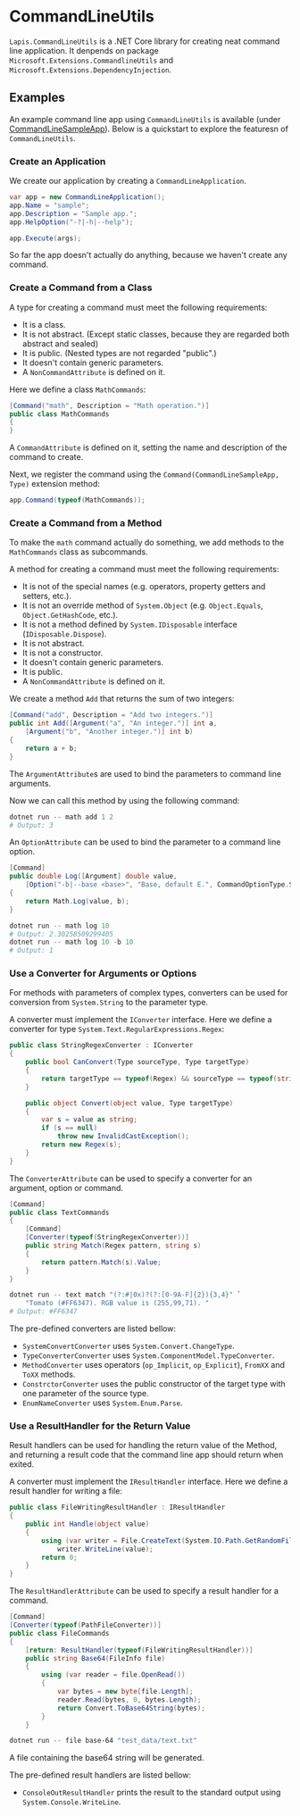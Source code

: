 # CommandLineUtils
`Lapis.CommandLineUtils` is a .NET Core library for creating neat command line application. It denpends on package `Microsoft.Extensions.CommandlineUtils` and `Microsoft.Extensions.DependencyInjection`.

## Examples
An example command line app using `CommandLineUtils` is available (under [CommandLineSampleApp](samples/CommandLineSampleApp)). Below is a quickstart to explore the featuresn of `CommandLineUtils`.

### Create an Application
We create our application by creating a `CommandLineApplication`.
```csharp
var app = new CommandLineApplication();
app.Name = "sample";
app.Description = "Sample app.";
app.HelpOption("-?|-h|--help");

app.Execute(args);
```
So far the app doesn't actually do anything, because we haven't create any command.

### Create a Command from a Class
A type for creating a command must meet the following requirements:
* It is a class.
* It is not abstract. (Except static classes, because they are regarded both abstract and sealed)
* It is public. (Nested types are not regarded "public".)
* It doesn't contain generic parameters.
* A `NonCommandAttribute` is defined on it.

Here we define a class `MathCommands`:
```csharp
[Command("math", Description = "Math operation.")]
public class MathCommands
{
}
```

A `CommandAttribute` is defined on it, setting the name and description of the command to create. 

Next, we register the command using the `Command(CommandLineSampleApp, Type)` extension method:
```csharp
app.Command(typeof(MathCommands));
```

### Create a Command from a Method

To make the `math` command actually do something, we add methods to the `MathCommands` class as subcommands.

A method for creating a command must meet the following requirements:
* It is not of the special names (e.g. operators, property getters and setters, etc.).
* It is not an override method of `System.Object` (e.g. `Object.Equals`, `Object.GetHashCode`, etc.).
* It is not a method defined by `System.IDisposable` interface (`IDisposable.Dispose`).
* It is not abstract.
* It is not a constructor.
* It doesn't contain generic parameters.
* It is public.
* A `NonCommandAttribute` is defined on it.

We create a method `Add` that returns the sum of two integers:
```csharp
[Command("add", Description = "Add two integers.")]
public int Add([Argument("a", "An integer.")] int a, 
    [Argument("b", "Another integer.")] int b)
{
    return a + b;
}
```

The `ArgumentAttribute`s are used to bind the parameters to command line arguments. 

Now we can call this method by using the following command:
```powershell
dotnet run -- math add 1 2
# Output: 3
```

An `OptionAttribute` can be used to bind the parameter to a command line option. 
```csharp
[Command]
public double Log([Argument] double value, 
    [Option("-b|--base <base>", "Base, default E.", CommandOptionType.SingleValue)] double b = Math.E)
{
    return Math.Log(value, b);
}
```
```powershell
dotnet run -- math log 10 
# Output: 2.30258509299405
dotnet run -- math log 10 -b 10
# Output: 1
```

### Use a Converter for Arguments or Options
For methods with parameters of complex types, converters can be used for conversion from `System.String` to the parameter type.

A converter must implement the `IConverter` interface. Here we define a converter for type `System.Text.RegularExpressions.Regex`:
```csharp
public class StringRegexConverter : IConverter
{
    public bool CanConvert(Type sourceType, Type targetType)
    {
        return targetType == typeof(Regex) && sourceType == typeof(string);
    }

    public object Convert(object value, Type targetType)
    {
        var s = value as string;
        if (s == null)
            throw new InvalidCastException();
        return new Regex(s);
    }
}
```

The `ConverterAttribute` can be used to specify a converter for an argument, option or command.
```csharp
[Command]
public class TextCommands
{
    [Command]
    [Converter(typeof(StringRegexConverter))]
    public string Match(Regex pattern, string s)
    {
        return pattern.Match(s).Value;
    }
}
```
```powershell
dotnet run -- text match "(?:#|0x)?(?:[0-9A-F]{2}){3,4}" `
    "Tomato (#FF6347). RGB value is (255,99,71). " 
# Output: #FF6347
```

The pre-defined converters are listed bellow:
* `SystemConvertConverter` uses `System.Convert.ChangeType`.
* `TypeConverterConverter` uses `System.ComponentModel.TypeConverter`.
* `MethodConverter` uses operators (`op_Implicit`, `op_Explicit`), `FromXX` and `ToXX` methods.
* `ConstrctorConverter` uses the public constructor of the target type with one parameter of the source type.
* `EnumNameConverter` uses `System.Enum.Parse`.

### Use a ResultHandler for the Return Value
Result handlers can be used for handling the return value of the Method, and returning a result code that the command line app should return when exited.

A converter must implement the `IResultHandler` interface. Here we define a result handler for writing a file:
```csharp
public class FileWritingResultHandler : IResultHandler
{
    public int Handle(object value)
    {
        using (var writer = File.CreateText(System.IO.Path.GetRandomFileName()))
            writer.WriteLine(value);
        return 0;
    }
}
```

The `ResultHandlerAttribute` can be used to specify a result handler for a command.
```csharp
[Command]
[Converter(typeof(PathFileConverter))]
public class FileCommands
{
    [return: ResultHandler(typeof(FileWritingResultHandler))]
    public string Base64(FileInfo file)
    {
        using (var reader = file.OpenRead())
        {
            var bytes = new byte[file.Length];
            reader.Read(bytes, 0, bytes.Length);
            return Convert.ToBase64String(bytes);
        }
    }
```
```powershell
dotnet run -- file base-64 "test_data/text.txt"
```
A file containing the base64 string will be generated.

The pre-defined result handlers are listed bellow:
* `ConsoleOutResultHandler` prints the result to the standard output using `System.Console.WriteLine`.